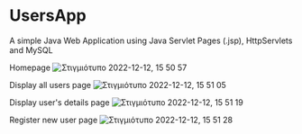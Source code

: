 # UsersApp

A simple Java Web Application using Java Servlet Pages (.jsp), HttpServlets and  MySQL

Homepage
![Στιγμιότυπο 2022-12-12, 15 50 57](https://user-images.githubusercontent.com/32614900/207062182-78d913c0-f415-4d57-82cd-6bc17e282968.png)

Display all users page
![Στιγμιότυπο 2022-12-12, 15 51 05](https://user-images.githubusercontent.com/32614900/207062196-08d51310-0875-4890-8a01-3fd033381fa8.png)

Display user's details page
![Στιγμιότυπο 2022-12-12, 15 51 19](https://user-images.githubusercontent.com/32614900/207062204-65657763-c765-46a3-8c0b-5840d8aef160.png)

Register new user page
![Στιγμιότυπο 2022-12-12, 15 51 28](https://user-images.githubusercontent.com/32614900/207062227-5556ed01-2f9e-4afc-b189-88948bbd6a6d.png)
